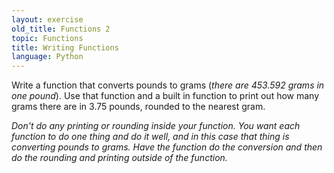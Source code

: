 ```yaml
---
layout: exercise
old_title: Functions 2
topic: Functions
title: Writing Functions
language: Python
---
```


Write a function that converts pounds to grams (*there are 453.592 grams in one
pound*). Use that function and a built in function to print out how many grams
there are in 3.75 pounds, rounded to the nearest gram. 

*Don't do any printing or rounding inside your function. You want each function 
to do one thing and do it well, and in this case that thing is converting pounds 
to grams. Have the function do the conversion and then do the rounding and 
printing outside of the function.*

